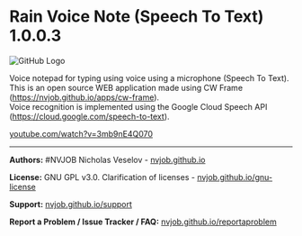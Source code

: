 # Rain Voice Note (Speech To Text) 1.0.0.3

![GitHub Logo](https://raw.githubusercontent.com/nvjob/nvjob.github.io/master/repo/devlog/rain%20voice%20note/1003/pic/1.png)

Voice notepad for typing using voice using a microphone (Speech To Text). <br>
This is an open source WEB application made using CW Frame (https://nvjob.github.io/apps/cw-frame). <br>
Voice recognition is implemented using the Google Cloud Speech API (https://cloud.google.com/speech-to-text).

[youtube.com/watch?v=3mb9nE4Q070](https://www.youtube.com/watch?v=3mb9nE4Q070)

-------------------------------------------------------------------

**Authors:** #NVJOB Nicholas Veselov - [nvjob.github.io](https://nvjob.github.io)

**License:** GNU GPL v3.0. Clarification of licenses - [nvjob.github.io/gnu-license](https://nvjob.github.io/gnu-license)

**Support:** [nvjob.github.io/support](https://nvjob.github.io/support)

**Report a Problem / Issue Tracker / FAQ:** [nvjob.github.io/reportaproblem](https://nvjob.github.io/reportaproblem)
